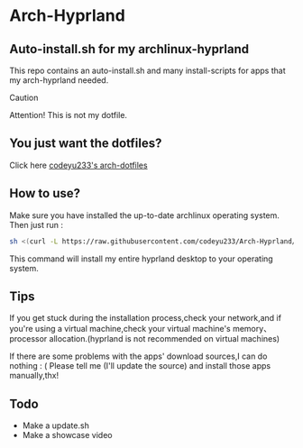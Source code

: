 # Arch-Hyprland

## Auto-install.sh for my archlinux-hyprland
This repo contains an auto-install.sh and many install-scripts for apps that my arch-hyprland needed.

> [!CAUTION]
> Attention! This is not my dotfile.

## You just want the dotfiles?
Click here [codeyu233's arch-dotfiles](https://github.com/codeYu233/Arch-dotfiles)

## How to use?
Make sure you have installed the up-to-date archlinux operating system.
Then just run :
```bash
sh <(curl -L https://raw.githubusercontent.com/codeyu233/Arch-Hyprland/main/auto-install.sh)
```
This command will install my entire hyprland desktop to your operating system.

## Tips
If you get stuck during the installation process,check your network,and if you're using a virtual machine,check your virtual machine's memory、processor allocation.(hyprland is not recommended on virtual machines)

If there are some problems with the apps' download sources,I can do nothing : (
Please tell me (I'll update the source) and install those apps manually,thx!

## Todo
- Make a update.sh
- Make a showcase video

